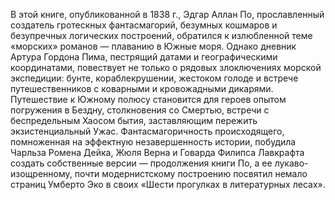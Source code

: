 <!--2015-12-07 22:36:59-->
В этой книге, опубликованной в 1838 г., Эдгар Аллан По, прославленный создатель гротескных фантасмагорий, безумных кошмаров и безупречных логических построений, обратился к излюбленной теме «морских» романов — плаванию в Южные моря. Однако дневник Артура Гордона Пима, пестрящий датами и географическими координатами, повествует не только о рядовых злоключениях морской экспедиции: бунте, кораблекрушении, жестоком голоде и встрече путешественников с коварными и кровожадными дикарями. Путешествие к Южному полюсу становится для героев опытом погружения в Бездну, столкновения со Смертью, встречи с беспредельным Хаосом бытия, заставляющим пережить экзистенциальный Ужас.
Фантасмагоричность происходящего, помноженная на эффектную незавершенность истории, побудила Чарльза Ромена Дейка, Жюля Верна и Говарда Филипса Лавкрафта создать собственные версии — продолжения книги По, а ее лукаво-изощренному, почти модернистскому построению посвятил немало страниц Умберто Эко в своих «Шести прогулках в литературных лесах».